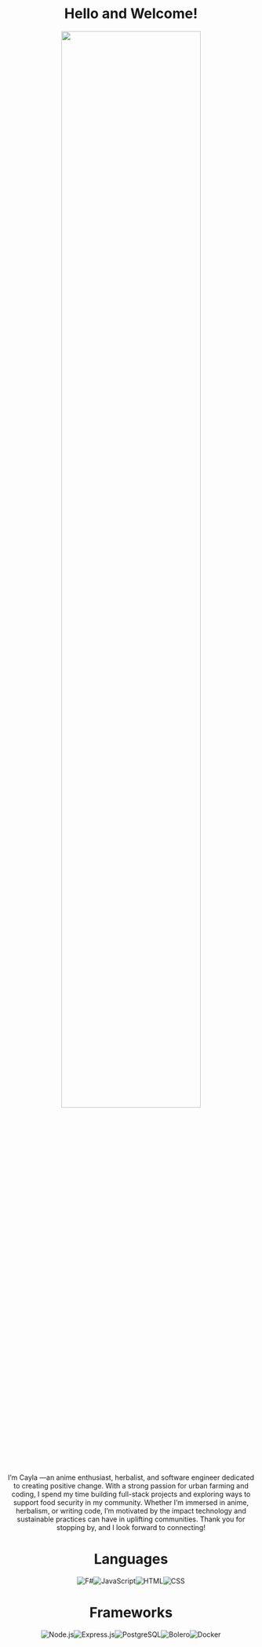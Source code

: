 
<div align="center">
<h1>Hello and Welcome!</h1>

  <div style= "height: 300 px; width: 300 px;">
<img src = "https://i.pinimg.com/originals/d3/2e/d7/d32ed7c06e2bad6c4128f18adc815269.gif"
  width="75%">
</div>



I’m Cayla —an anime enthusiast, herbalist, and software engineer dedicated to creating positive change. With a strong passion for urban farming and coding, I spend my time building full-stack projects and exploring ways to support food security in my community. Whether I’m immersed in anime, herbalism, or writing code, I’m motivated by the impact technology and sustainable practices can have in uplifting communities. Thank you for stopping by, and I look forward to connecting!


# Languages

<div align="center">
  <div style= "display: flex; justify-content: center; gap: 10 px; flex-wrap: wrap;">
    <img src="https://img.shields.io/badge/F%23-5C2D91?style=for-the-badge&logo=fsharp&logoColor=white" alt="F#">
    <img src="https://img.shields.io/badge/JavaScript-F7DF1E?style=for-the-badge&logo=javascript&logoColor=black" alt="JavaScript">
    <img src="https://img.shields.io/badge/HTML5-E34F26?style=for-the-badge&logo=html5&logoColor=white" alt="HTML">
    <img src="https://img.shields.io/badge/CSS3-1572B6?style=for-the-badge&logo=css3&logoColor=white" alt="CSS">
</div>


# Frameworks
  <div style= "display: flex; justify-content: center; gap: 10 px; flex-wrap: wrap;">
    <img src="https://img.shields.io/badge/Node.js-339933?style=for-the-badge&logo=nodedotjs&logoColor=white" alt="Node.js">
    <img src="https://img.shields.io/badge/Express-000000?style=for-the-badge&logo=express&logoColor=white" alt="Express.js">
    <img src="https://img.shields.io/badge/PostgreSQL-336791?style=for-the-badge&logo=postgresql&logoColor=white" alt="PostgreSQL">
    <img src="https://img.shields.io/badge/Bolero-5C2D91?style=for-the-badge&logo=dotnet&logoColor=white" alt="Bolero">
    <img src="https://img.shields.io/badge/Docker-2496ED?style=for-the-badge&logo=docker&logoColor=white" alt="Docker">
  </div>
</div>
